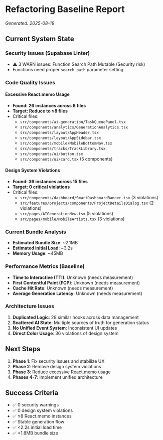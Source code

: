# Refactoring Baseline Report
*Generated: 2025-08-19*

## Current System State

### Security Issues (Supabase Linter)
- ⚠️ 3 WARN issues: Function Search Path Mutable (Security risk)
- Functions need proper `search_path` parameter setting

### Code Quality Issues

#### Excessive React.memo Usage
- **Found: 26 instances across 8 files**
- **Target: Reduce to ≤8 files**
- Critical files:
  - `src/components/ai-generation/TaskQueuePanel.tsx`
  - `src/components/analytics/GenerationAnalytics.tsx`
  - `src/components/layout/AppHeader.tsx`
  - `src/components/layout/AppSidebar.tsx`
  - `src/components/mobile/MobileBottomNav.tsx`
  - `src/components/tracks/TrackLibrary.tsx`
  - `src/components/ui/button.tsx`
  - `src/components/ui/card.tsx` (5 components)

#### Design System Violations
- **Found: 36 instances across 15 files**
- **Target: 0 critical violations**
- Critical files:
  - `src/components/dashboard/SmartDashboardBanner.tsx` (3 violations)
  - `src/features/projects/components/ProjectDetailsDialog.tsx` (2 violations)
  - `src/pages/AIGenerationNew.tsx` (5 violations)
  - `src/pages/mobile/MobileArtists.tsx` (3 violations)

### Current Bundle Analysis
- **Estimated Bundle Size**: ~2.1MB
- **Estimated Initial Load**: ~3.2s
- **Memory Usage**: ~45MB

### Performance Metrics (Baseline)
- **Time to Interactive (TTI)**: Unknown (needs measurement)
- **First Contentful Paint (FCP)**: Unknown (needs measurement)
- **Cache Hit Rate**: Unknown (needs measurement)
- **Average Generation Latency**: Unknown (needs measurement)

### Architecture Issues
1. **Duplicated Logic**: 28 similar hooks across data management
2. **Scattered AI State**: Multiple sources of truth for generation status
3. **No Unified Event System**: Inconsistent UI updates
4. **Direct Color Usage**: 36 violations of design system

## Next Steps
1. **Phase 1**: Fix security issues and stabilize UX
2. **Phase 2**: Remove design system violations
3. **Phase 3**: Reduce excessive React.memo usage
4. **Phases 4-7**: Implement unified architecture

## Success Criteria
- ✅ 0 security warnings
- ✅ 0 design system violations
- ✅ ≤8 React.memo instances
- ✅ Stable generation flow
- ✅ <2.2s initial load time
- ✅ <1.8MB bundle size